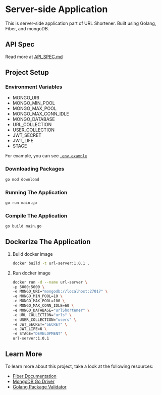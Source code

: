 # Server-side Application

This is server-side application part of URL Shortener. Built using Golang, Fiber, and mongoDB.

## API Spec

Read more at [API_SPEC.md](./API_SPEC.md)

## Project Setup

### Environment Variables

- MONGO_URI
- MONGO_MIN_POOL
- MONGO_MAX_POOL
- MONGO_MAX_CONN_IDLE
- MONGO_DATABASE
- URL_COLLECTION
- USER_COLLECTION
- JWT_SECRET
- JWT_LIFE
- STAGE

For example, you can see [`.env.example`](.env.example)

### Downloading Packages

```bash
go mod download
```

### Running The Application

```bash
go run main.go
```

### Compile The Application

```bash
go build main.go
```

## Dockerize The Application

1.  Build docker image
    ```bash
    docker build -t url-server:1.0.1 .
    ```
2.  Run docker image
    ```bash
    docker run -d --name url-server \
    -p 5000:5000 \
    -e MONGO_URI="mongodb://localhost:27017" \
    -e MONGO_MIN_POOL=10 \
    -e MONGO_MAX_POOL=100 \
    -e MONGO_MAX_CONN_IDLE=60 \
    -e MONGO_DATABASE="urlShortener" \
    -e URL_COLLECTION="urls" \
    -e USER_COLLECTION="users" \
    -e JWT_SECRET="SECRET" \
    -e JWT_LIFE=6 \
    -e STAGE="DEVELOPMENT" \
    url-server:1.0.1
    ```

## Learn More

To learn more about this project, take a look at the following resources:

- [Fiber Documentation](https://docs.gofiber.io/)
- [MongoDB Go Driver](https://github.com/mongodb/mongo-go-driver)
- [Golang Package Validator](https://github.com/go-playground/validator)
